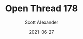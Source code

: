 ---
layout: podcast
title: "Open Thread 178"
author: Scott Alexander
description: https://astralcodexten.substack.com/p/open-thread-178
date: 2021-06-27
length: 238179
duration: 59
guid: open-thread-178
---